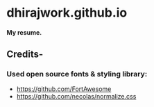
# dhirajwork.github.io
#### My resume.




## Credits-

### Used open source fonts & styling library:

- https://github.com/FortAwesome
- https://github.com/necolas/normalize.css
